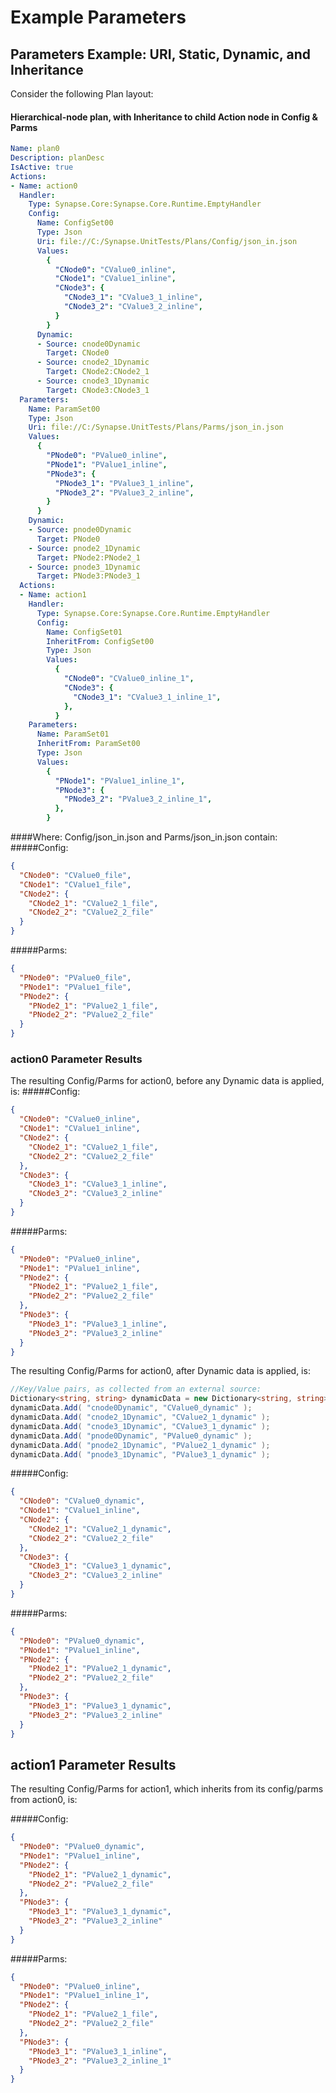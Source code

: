 # Example Parameters

## Parameters Example: URI, Static, Dynamic, and Inheritance

Consider the following Plan layout:
#### Hierarchical-node plan, with Inheritance to child Action node in Config & Parms

```yaml
Name: plan0
Description: planDesc
IsActive: true
Actions:
- Name: action0
  Handler:
    Type: Synapse.Core:Synapse.Core.Runtime.EmptyHandler
    Config:
      Name: ConfigSet00
      Type: Json
      Uri: file://C:/Synapse.UnitTests/Plans/Config/json_in.json
      Values:
        {
          "CNode0": "CValue0_inline",
          "CNode1": "CValue1_inline",
          "CNode3": {
            "CNode3_1": "CValue3_1_inline",
            "CNode3_2": "CValue3_2_inline",
          }
        }
      Dynamic:
      - Source: cnode0Dynamic
        Target: CNode0
      - Source: cnode2_1Dynamic
        Target: CNode2:CNode2_1
      - Source: cnode3_1Dynamic
        Target: CNode3:CNode3_1
  Parameters:
    Name: ParamSet00
    Type: Json
    Uri: file://C:/Synapse.UnitTests/Plans/Parms/json_in.json
    Values:
      {
        "PNode0": "PValue0_inline",
        "PNode1": "PValue1_inline",
        "PNode3": {
          "PNode3_1": "PValue3_1_inline",
          "PNode3_2": "PValue3_2_inline",
        }
      }
    Dynamic:
    - Source: pnode0Dynamic
      Target: PNode0
    - Source: pnode2_1Dynamic
      Target: PNode2:PNode2_1
    - Source: pnode3_1Dynamic
      Target: PNode3:PNode3_1
  Actions:
  - Name: action1
    Handler:
      Type: Synapse.Core:Synapse.Core.Runtime.EmptyHandler
      Config:
        Name: ConfigSet01
        InheritFrom: ConfigSet00
        Type: Json
        Values:
          {
            "CNode0": "CValue0_inline_1",
            "CNode3": {
              "CNode3_1": "CValue3_1_inline_1",
            },
          }
    Parameters:
      Name: ParamSet01
      InheritFrom: ParamSet00
      Type: Json
      Values:
        {
          "PNode1": "PValue1_inline_1",
          "PNode3": {
            "PNode3_2": "PValue3_2_inline_1",
          },
        }
```

####Where: Config/json_in.json and Parms/json_in.json contain:
#####Config:
```json
{
  "CNode0": "CValue0_file",
  "CNode1": "CValue1_file",
  "CNode2": {
    "CNode2_1": "CValue2_1_file",
    "CNode2_2": "CValue2_2_file"
  }
}
```

#####Parms:
```json
{
  "PNode0": "PValue0_file",
  "PNode1": "PValue1_file",
  "PNode2": {
    "PNode2_1": "PValue2_1_file",
    "PNode2_2": "PValue2_2_file"
  }
}
```

### action0 Parameter Results
The resulting Config/Parms for action0, before any Dynamic data is applied, is:
#####Config:
```json
{
  "CNode0": "CValue0_inline",
  "CNode1": "CValue1_inline",
  "CNode2": {
    "CNode2_1": "CValue2_1_file",
    "CNode2_2": "CValue2_2_file"
  },
  "CNode3": {
    "CNode3_1": "CValue3_1_inline",
    "CNode3_2": "CValue3_2_inline"
  }
}
```

#####Parms:
```json
{
  "PNode0": "PValue0_inline",
  "PNode1": "PValue1_inline",
  "PNode2": {
    "PNode2_1": "PValue2_1_file",
    "PNode2_2": "PValue2_2_file"
  },
  "PNode3": {
    "PNode3_1": "PValue3_1_inline",
    "PNode3_2": "PValue3_2_inline"
  }
}
```

The resulting Config/Parms for action0, after Dynamic data is applied, is:

```cs
//Key/Value pairs, as collected from an external source:
Dictionary<string, string> dynamicData = new Dictionary<string, string>();
dynamicData.Add( "cnode0Dynamic", "CValue0_dynamic" );
dynamicData.Add( "cnode2_1Dynamic", "CValue2_1_dynamic" );
dynamicData.Add( "cnode3_1Dynamic", "CValue3_1_dynamic" );
dynamicData.Add( "pnode0Dynamic", "PValue0_dynamic" );
dynamicData.Add( "pnode2_1Dynamic", "PValue2_1_dynamic" );
dynamicData.Add( "pnode3_1Dynamic", "PValue3_1_dynamic" );
```

#####Config:
```json
{
  "CNode0": "CValue0_dynamic",
  "CNode1": "CValue1_inline",
  "CNode2": {
    "CNode2_1": "CValue2_1_dynamic",
    "CNode2_2": "CValue2_2_file"
  },
  "CNode3": {
    "CNode3_1": "CValue3_1_dynamic",
    "CNode3_2": "CValue3_2_inline"
  }
}
```

#####Parms:
```json
{
  "PNode0": "PValue0_dynamic",
  "PNode1": "PValue1_inline",
  "PNode2": {
    "PNode2_1": "PValue2_1_dynamic",
    "PNode2_2": "PValue2_2_file"
  },
  "PNode3": {
    "PNode3_1": "PValue3_1_dynamic",
    "PNode3_2": "PValue3_2_inline"
  }
}
```

## action1 Parameter Results
The resulting Config/Parms for action1, which inherits from its config/parms from action0, is:

#####Config:
```json
{
  "PNode0": "PValue0_dynamic",
  "PNode1": "PValue1_inline",
  "PNode2": {
    "PNode2_1": "PValue2_1_dynamic",
    "PNode2_2": "PValue2_2_file"
  },
  "PNode3": {
    "PNode3_1": "PValue3_1_dynamic",
    "PNode3_2": "PValue3_2_inline"
  }
}
```

#####Parms:
```json
{
  "PNode0": "PValue0_inline",
  "PNode1": "PValue1_inline_1",
  "PNode2": {
    "PNode2_1": "PValue2_1_file",
    "PNode2_2": "PValue2_2_file"
  },
  "PNode3": {
    "PNode3_1": "PValue3_1_inline",
    "PNode3_2": "PValue3_2_inline_1"
  }
}
```